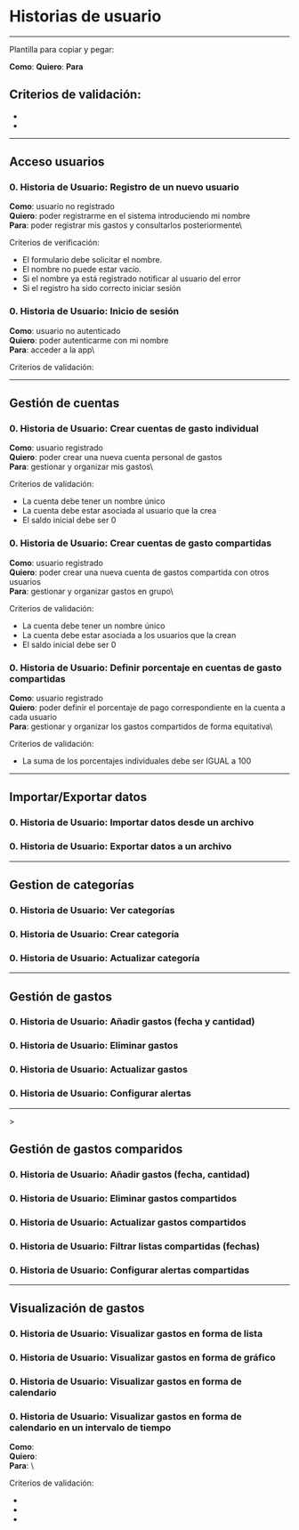 # Historias de usuario

---
Plantilla para copiar y pegar: 


**Como**: 
**Quiero**:
**Para**

Criterios de validación:
-
-
-

---


## Acceso usuarios

### 0. Historia de Usuario: Registro de un nuevo usuario

**Como**: usuario no registrado\
**Quiero**: poder registrarme en el sistema introduciendo mi nombre\
**Para**: poder registrar mis gastos y consultarlos posteriormente\

Criterios de verificación:

- El formulario debe solicitar el nombre.
- El nombre no puede estar vacío.
- Si el nombre ya está registrado notificar al usuario del error
- Si el registro ha sido correcto iniciar sesión

<!-- (Hugo) Es necesario implementar inicio de sesión?-->

### 0. Historia de Usuario: Inicio de sesión

**Como**: usuario no autenticado\
**Quiero**: poder autenticarme con mi nombre\
**Para**: acceder a la app\

Criterios de validación:

---

## Gestión de cuentas

### 0. Historia de Usuario: Crear cuentas de gasto individual

**Como**: usuario registrado\
**Quiero**: poder crear una nueva cuenta personal de gastos\
**Para**: gestionar y organizar mis gastos\

Criterios de validación:
- La cuenta debe tener un nombre único
- La cuenta debe estar asociada al usuario que la crea
- El saldo inicial debe ser 0

### 0. Historia de Usuario: Crear cuentas de gasto compartidas
**Como**: usuario registrado\
**Quiero**: poder crear una nueva cuenta de gastos compartida con otros usuarios\
**Para**: gestionar y organizar gastos en grupo\

Criterios de validación:
- La cuenta debe tener un nombre único
- La cuenta debe estar asociada a los usuarios que la crean
- El saldo inicial debe ser 0

### 0. Historia de Usuario: Definir porcentaje en cuentas de gasto compartidas
**Como**: usuario registrado\
**Quiero**: poder definir el porcentaje de pago correspondiente en la cuenta a cada usuario\
**Para**: gestionar y organizar los gastos compartidos de forma equitativa\

Criterios de validación:
- La suma de los porcentajes individuales debe ser IGUAL a 100
---

## Importar/Exportar datos

### 0. Historia de Usuario: Importar datos desde un archivo

### 0. Historia de Usuario: Exportar datos a un archivo

---

## Gestion de categorías

### 0. Historia de Usuario: Ver categorías

### 0. Historia de Usuario: Crear categoría

### 0. Historia de Usuario: Actualizar categoría

---

## Gestión de gastos

### 0. Historia de Usuario: Añadir gastos (fecha y cantidad)

### 0. Historia de Usuario: Eliminar gastos

### 0. Historia de Usuario: Actualizar gastos

### 0. Historia de Usuario: Configurar alertas

---
<!-- (Nacho) No veo claro la diferenciación con la gestio  de gastos individual-->>

## Gestión de gastos comparidos

### 0. Historia de Usuario: Añadir gastos (fecha, cantidad)

### 0. Historia de Usuario: Eliminar gastos compartidos

### 0. Historia de Usuario: Actualizar gastos compartidos

### 0. Historia de Usuario: Filtrar listas compartidas (fechas)

### 0. Historia de Usuario: Configurar alertas compartidas

---

## Visualización de gastos

<!-- Considerar que una busqueda sin filtros es un filtro vacio -->

### 0. Historia de Usuario: Visualizar gastos en forma de lista

### 0. Historia de Usuario: Visualizar gastos en forma de gráfico

### 0. Historia de Usuario: Visualizar gastos en forma de calendario

### 0. Historia de Usuario: Visualizar gastos en forma de calendario en un intervalo de tiempo




**Como**: \
**Quiero**: \
**Para**: \

Criterios de validación:

-
-
-
